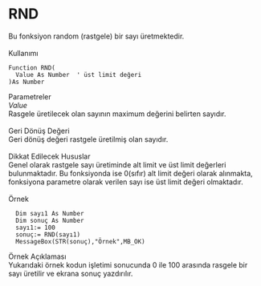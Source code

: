 # RND

Bu fonksiyon random (rastgele) bir sayı üretmektedir.\
\
Kullanımı

```
Function RND(
  Value As Number  ' üst limit değeri
)As Number
```

Parametreler\
_Value_\
Rasgele üretilecek olan sayının maximum değerini belirten sayıdır.\
\
Geri Dönüş Değeri\
Geri dönüş değeri rastgele üretilmiş olan sayıdır.\
\
Dikkat Edilecek Hususlar\
Genel olarak rastgele sayı üretiminde alt limit ve üst limit değerleri bulunmaktadır. Bu fonksiyonda ise 0(sıfır) alt limit değeri olarak alınmakta, fonksiyona parametre olarak verilen sayı ise üst limit değeri olmaktadır.\
\
Örnek

```
  Dim sayı1 As Number
  Dim sonuç As Number
  sayı1:= 100
  sonuç:= RND(sayı1)
  MessageBox(STR(sonuç),"Örnek",MB_OK)
```

Örnek Açıklaması\
Yukarıdaki örnek kodun işletimi sonucunda 0 ile 100 arasında rasgele bir sayı üretilir ve ekrana sonuç yazdırılır.
